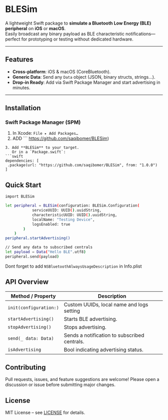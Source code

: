 # BLESim

A lightweight Swift package to **simulate a Bluetooth Low Energy (BLE) peripheral** on **iOS** or **macOS**.  
Easily broadcast any binary payload as BLE characteristic notifications—perfect for prototyping or testing without dedicated hardware.

---

## Features
- **Cross-platform**: iOS & macOS (CoreBluetooth).
- **Generic Data**: Send any `Data` object (JSON, binary structs, strings…).
- **Drop-in Ready**: Add via Swift Package Manager and start advertising in minutes.

---

## Installation

### Swift Package Manager (SPM)
1. In Xcode: `File ▸ Add Packages…`
2. ADD ```
https://github.com/saqibomer/BLESim)
```
3. Add **BLESim** to your target.
   Or in a `Package.swift`:
```swift
dependencies: [
 .package(url: "https://github.com/saqibomer/BLESim", from: "1.0.0")
]
```

## Quick Start
```bash
import BLESim

let peripheral = BLESim(configuration: BLESim.Configuration(
            serviceUUID: UUID().uuidString,
            characteristicUUID: UUID().uuidString,
            localName: "Testing Device",
            logsEnabled: true
        )
    )
peripheral.startAdvertising()

// Send any data to subscribed centrals
let payload = Data("Hello BLE".utf8)
peripheral.send(payload)
```

Dont forget to add ```NSBluetoothAlwaysUsageDescription``` in Info.plist

## API Overview
| Method / Property      | Description                                     |
| ---------------------- | ----------------------------------------------- |
| `init(configuration:)` | Custom UUIDs, local name and logs setting       |
| `startAdvertising()`   | Starts BLE advertising.                         |
| `stopAdvertising()`    | Stops advertising.                              |
| `send(_ data: Data)`   | Sends a notification to subscribed centrals.    |
| `isAdvertising`        | Bool indicating advertising status.             |

## Contributing
Pull requests, issues, and feature suggestions are welcome!
Please open a discussion or issue before submitting major changes.

## License
MIT License – see [LICENSE](https://mit-license.org) for details.


